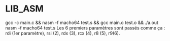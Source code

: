# LIB_ASM
gcc -c main.c && nasm -f macho64 test.s && gcc main.o test.o && ./a.out
nasm -f macho64 test.s
Les 6 premiers paramètres sont passés comme ça : rdi (1er paramètre), rsi (2), rdx (3), rcx (4), r8 (5), r9(6).
